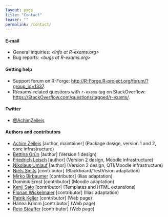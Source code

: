 ```yaml
---
layout: page
title: "Contact"
teaser: ""
permalink: /contact/
---
```


#### E-mail

- General inquiries:
  _<&#x69;&#x6e;&#x66;&#x6f;&#x20;&#x61;&#x74;&#x20;&#x52;&#x2d;&#x65;&#x78;&#x61;&#x6d;&#x73;&#x2e;&#x6f;&#x72;&#x67;>_
- Bug reports: 
  _<&#x62;&#x75;&#x67;&#x73;&#x20;&#x61;&#x74;&#x20;&#x52;&#x2d;&#x65;&#x78;&#x61;&#x6d;&#x73;&#x2e;&#x6f;&#x72;&#x67;>_


#### Getting help

- Support forum on R-Forge: <http://R-Forge.R-project.org/forum/?group_id=1337>.
- R/exams-related questions with `r-exams` tag on StackOverflow: <https://StackOverflow.com/questions/tagged/r-exams/>.


#### Twitter

- [@AchimZeileis](https://twitter.com/AchimZeileis)


#### Authors and contributors

- [Achim Zeileis](https://eeecon.uibk.ac.at/~zeileis/) [author, maintainer] (Package design, version 1 and 2, core infrastructure)
- [Bettina Grün](http://ifas.jku.at/gruen/) [author] (Version 1 design)
- [Friedrich Leisch](http://short.boku.ac.at/leisch.html) [author] (Version 2 design, Moodle infrastructure)
- [Nikolaus Umlauf](https://eeecon.uibk.ac.at/~umlauf/) [author] (Version 2 design, QTI/Moodle infrastructure)
- [Niels Smits](http://www.uva.nl/en/profile/s/m/n.smits/n.smits.html) [contributor] (Blackboard/TestVision adaptation)
- [Mirko Birbaumer](https://www.hslu.ch/de-ch/hochschule-luzern/ueber-uns/personensuche/profile/?pid=1537) [contributor] (Ilias adaptation)
- Dominik Ernst [contributor] (Moodle adaptation)
- [Kenji Sato](https://www.kenjisato.jp/) [contributor] (Templates and HTML extensions)
- [Florian Wickelmaier](http://www.mathpsy.uni-tuebingen.de/wickelmaier/) [contributor] (Ilias adaptation)
- [Patrik Keller](http://informationsecurity.uibk.ac.at/people/patrik-keller/) [contributor] (Web page)
- Hanna Krimm [contributor] (Web page)
- [Reto Stauffer](http://retostauffer.org/) [contributor] (Web page)
